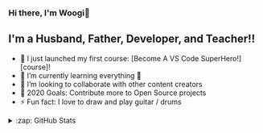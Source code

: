 <!-- [![Anurag's GitHub stats](https://github-readme-stats.vercel.app/api?username=woogi-kang)](https://github.com/anuraghazra/github-readme-stats) -->

### Hi there, I'm Woogi👋 

## I'm a Husband, Father, Developer, and Teacher!!

- 🔭 I just launched my first course: [Become A VS Code SuperHero!][course]!
- 🌱 I’m currently learning everything 🤣
- 👯 I’m looking to collaborate with other content creators
- 🥅 2020 Goals: Contribute more to Open Source projects
- ⚡ Fun fact: I love to draw and play guitar / drums

<details>
  <summary>:zap: GitHub Stats</summary>

  <img align="left" alt="Woogi's GitHub Stats" src="https://github-readme-stats.codestackr.vercel.app/api?username=woogi-kang&show_icons=true&hide_border=true" />

</details>